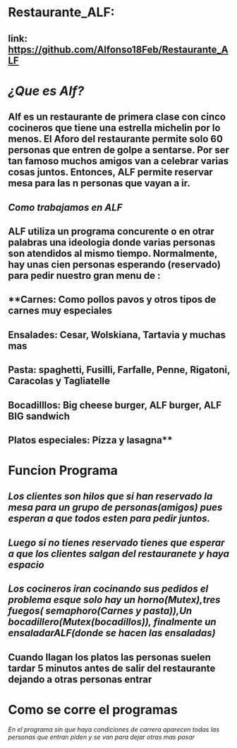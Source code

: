 # Restaurante_ALF:
## **link:** https://github.com/Alfonso18Feb/Restaurante_ALF
# ***¿Que es Alf?***
## Alf es un restaurante de primera clase con cinco cocineros que tiene una estrella michelin por lo menos. El Aforo del restaurante permite solo 60 personas que entren de golpe a sentarse. Por ser tan famoso muchos amigos van a celebrar varias cosas juntos. Entonces, ALF permite reservar mesa para las n personas que vayan a ir.
## ***Como trabajamos en ALF***
## **ALF utiliza un programa concurente o en otrar palabras una ideologia donde varias personas son atendidos al mismo tiempo. Normalmente, hay unas cien personas esperando (reservado) para pedir nuestro gran menu de :**

## **Carnes: Como pollos pavos y otros tipos de carnes muy especiales
## Ensalades: Cesar, Wolskiana, Tartavia y muchas mas
## Pasta: spaghetti, Fusilli, Farfalle, Penne, Rigatoni, Caracolas y Tagliatelle
## Bocadilllos: Big cheese burger, ALF burger, ALF BIG sandwich
## Platos especiales: Pizza y lasagna**
# **Funcion Programa**
## *Los clientes son hilos que si han reservado la mesa para un grupo de personas(amigos) pues esperan a que todos esten para pedir juntos.*

## *Luego si no tienes reservado tienes que esperar a que los clientes salgan del restauranete y haya espacio*

## *Los cocineros iran cocinando sus pedidos el problema esque solo hay un horno(Mutex),tres fuegos( semaphoro(**Carnes y pasta*)),Un bocadillero(Mutex(bocadillos)), finalmente un ensaladarALF(donde se hacen las ensaladas)**

## **Cuando llagan los platos las personas suelen tardar 5 minutos antes de salir del restaurante dejando a otras personas entrar**

# **Como se corre el programas**
*En el programa sin que haya condiciones de carrera aparecen todas las personas que entran piden y se van para dejar otras mas pasar*
